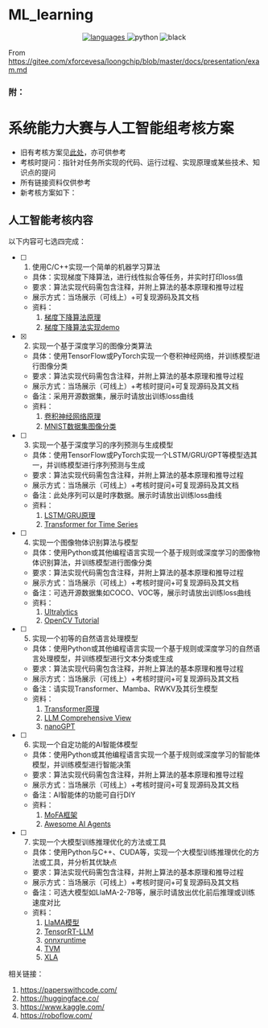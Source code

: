 # ML_learning
<p align="center">
<a href="https://www.python.org">
  <img src="https://img.shields.io/github/languages/top/angjustinl/ML_learning" alt="languages">
</a> 
<img src="https://img.shields.io/badge/python-3.11-blue.svg" alt="python">
<img src="https://img.shields.io/badge/code%20style-black-000000.svg" alt="black">
<img src="https://img.shields.io/github/last-commit/ANGJustinl/ML_learning.svg?label=Updated&logo=github&cacheSeconds=600" alt="">
</p>


From https://gitee.com/xforcevesa/loongchip/blob/master/docs/presentation/exam.md

### 附：
# 系统能力大赛与人工智能组考核方案

- 旧有考核方案见[此处](./exam.old.md)，亦可供参考
- 考核时提问：指针对任务所实现的代码、运行过程、实现原理或某些技术、知识点的提问
- 所有链接资料仅供参考
- 新考核方案如下：

## 人工智能考核内容

以下内容可七选四完成：

- [ ] 1. 使用C/C++实现一个简单的机器学习算法
    - 具体：实现梯度下降算法，进行线性拟合等任务，并实时打印loss值
    - 要求：算法实现代码需包含注释，并附上算法的基本原理和推导过程
    - 展示方式：当场展示（可线上）+可复现源码及其文档
    - 资料：
        1. [梯度下降算法原理](https://dsfftp.readthedocs.io/zh-cn/latest/Linear-Regression/%E6%A2%AF%E5%BA%A6%E4%B8%8B%E9%99%8D%E6%B3%95%E7%9A%84%E6%95%B0%E5%AD%A6%E5%8E%9F%E7%90%86.html)
        2. [梯度下降算法实现demo](https://blog.csdn.net/AbBaCl/article/details/78817775)
- [x] 2. 实现一个基于深度学习的图像分类算法
    - 具体：使用TensorFlow或PyTorch实现一个卷积神经网络，并训练模型进行图像分类
    - 要求：算法实现代码需包含注释，并附上算法的基本原理和推导过程
    - 展示方式：当场展示（可线上）+考核时提问+可复现源码及其文档
    - 备注：采用开源数据集，展示时请放出训练loss曲线
    - 资料：
        1. [卷积神经网络原理](https://zh.d2l.ai/chapter_convolutional-neural-networks/index.html)
        2. [MNIST数据集图像分类](https://pytorch.org/tutorials/beginner/basics/optimization_tutorial.html)
- [ ] 3. 实现一个基于深度学习的序列预测与生成模型
    - 具体：使用TensorFlow或PyTorch实现一个LSTM/GRU/GPT等模型选其一，并训练模型进行序列预测与生成
    - 要求：算法实现代码需包含注释，并附上算法的基本原理和推导过程
    - 展示方式：当场展示（可线上）+考核时提问+可复现源码及其文档
    - 备注：此处序列可以是时序数据。展示时请放出训练loss曲线
    - 资料：
        1. [LSTM/GRU原理](https://towardsdatascience.com/illustrated-guide-to-lstms-and-gru-s-a-step-by-step-explanation-44e9eb85bf21)
        2. [Transformer for Time Series](https://medium.com/intel-tech/how-to-apply-transformers-to-time-series-models-spacetimeformer-e452f2825d2e)
- [ ] 4. 实现一个图像物体识别算法与模型
    - 具体：使用Python或其他编程语言实现一个基于规则或深度学习的图像物体识别算法，并训练模型进行图像分类
    - 要求：算法实现代码需包含注释，并附上算法的基本原理和推导过程
    - 展示方式：当场展示（可线上）+考核时提问+可复现源码及其文档
    - 备注：可选开源数据集如COCO、VOC等，展示时请放出训练loss曲线
    - 资料：
        1. [Ultralytics](https://www.ultralytics.com/)
        2. [OpenCV Tutorial](https://opencv-python-tutorials.readthedocs.io/)
- [ ] 5. 实现一个初等的自然语言处理模型
    - 具体：使用Python或其他编程语言实现一个基于规则或深度学习的自然语言处理模型，并训练模型进行文本分类或生成
    - 要求：算法实现代码需包含注释，并附上算法的基本原理和推导过程
    - 展示方式：当场展示（可线上）+考核时提问+可复现源码及其文档
    - 备注：请实现Transformer、Mamba、RWKV及其衍生模型
    - 资料：
        1. [Transformer原理](https://blogs.nvidia.com/blog/what-is-a-transformer-model/)
        2. [LLM Comprehensive View](https://arxiv.org/abs/2401.02038)
        3. [nanoGPT](https://github.com/karpathy/nanoGPT)
- [ ] 6. 实现一个自定功能的AI智能体模型
    - 具体：使用Python或其他编程语言实现一个基于规则或深度学习的智能体模型，并训练模型进行智能决策
    - 要求：算法实现代码需包含注释，并附上算法的基本原理和推导过程
    - 展示方式：当场展示（可线上）+考核时提问+可复现源码及其文档
    - 备注：AI智能体的功能可自行DIY
    - 资料：
        1. [MoFA框架](https://github.com/moxin-org/mofa/)
        2. [Awesome AI Agents](https://github.com/e2b-dev/awesome-ai-agents)
- [ ] 7. 实现一个大模型训练推理优化的方法或工具
    - 具体：使用Python与C++、CUDA等，实现一个大模型训练推理优化的方法或工具，并分析其优缺点
    - 要求：算法实现代码需包含注释，并附上算法的基本原理和推导过程
    - 展示方式：当场展示（可线上）+考核时提问+可复现源码及其文档
    - 备注：可选大模型如LlaMA-2-7B等，展示时请放出优化前后推理或训练速度对比
    - 资料：
        1. [LlaMA模型](https://github.com/meta-llama/llama)
        2. [TensorRT-LLM](https://github.com/NVIDIA/TensorRT-LLM)
        3. [onnxruntime](https://github.com/microsoft/onnxruntime)
        4. [TVM](https://github.com/apache/tvm)
        5. [XLA](https://github.com/openxla/xla)

相关链接：
   1. https://paperswithcode.com/
   2. https://huggingface.co/
   3. https://www.kaggle.com/
   4. https://roboflow.com/
